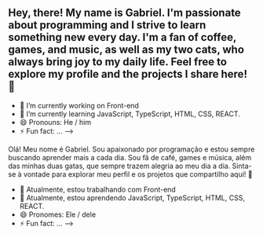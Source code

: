 ## Hey, there! My name is Gabriel. I'm passionate about programming and I strive to learn something new every day. I'm a fan of coffee, games, and music, as well as my two cats, who always bring joy to my daily life. Feel free to explore my profile and the projects I share here! 👋

- 🔭 I’m currently working on Front-end
- 🌱 I’m currently learning JavaScript, TypeScript, HTML, CSS, REACT.
- 😄 Pronouns: He / him
- ⚡ Fun fact: ...
-->

Olá! Meu nome é Gabriel. Sou apaixonado por programação e estou sempre buscando aprender mais a cada dia. Sou fã de café, games e música, além das minhas duas gatas, que sempre trazem alegria ao meu dia a dia. Sinta-se à vontade para explorar meu perfil e os projetos que compartilho aqui! 👋

- 🔭 Atualmente, estou trabalhando com Front-end
- 🌱 Atualmente, estou aprendendo JavaScript, TypeScript, HTML, CSS, REACT.
- 😄 Pronomes: Ele / dele
- ⚡ Fun fact: ...
-->
